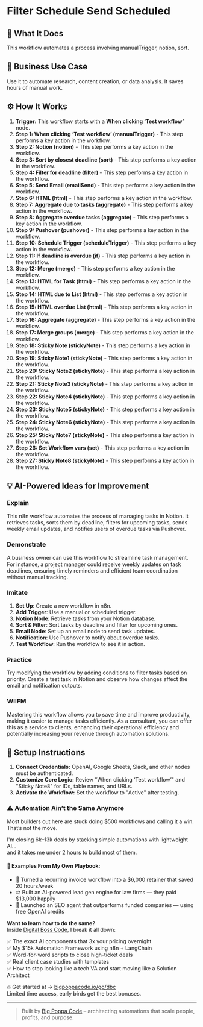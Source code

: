 # Filter Schedule Send Scheduled

## 🚀 What It Does
This workflow automates a process involving manualTrigger, notion, sort.

## 💼 Business Use Case
Use it to automate research, content creation, or data analysis. It saves hours of manual work.

## ⚙️ How It Works
1.  **Trigger:** This workflow starts with a **When clicking ‘Test workflow’** node.
2. **Step 1: When clicking ‘Test workflow’ (manualTrigger)** - This step performs a key action in the workflow.
3. **Step 2: Notion (notion)** - This step performs a key action in the workflow.
4. **Step 3: Sort by closest deadline (sort)** - This step performs a key action in the workflow.
5. **Step 4: Filter for deadline (filter)** - This step performs a key action in the workflow.
6. **Step 5: Send Email (emailSend)** - This step performs a key action in the workflow.
7. **Step 6: HTML (html)** - This step performs a key action in the workflow.
8. **Step 7: Aggregate due to tasks (aggregate)** - This step performs a key action in the workflow.
9. **Step 8: Aggregate overdue tasks (aggregate)** - This step performs a key action in the workflow.
10. **Step 9: Pushover (pushover)** - This step performs a key action in the workflow.
11. **Step 10: Schedule Trigger (scheduleTrigger)** - This step performs a key action in the workflow.
12. **Step 11: If deadline is overdue (if)** - This step performs a key action in the workflow.
13. **Step 12: Merge (merge)** - This step performs a key action in the workflow.
14. **Step 13: HTML for Task (html)** - This step performs a key action in the workflow.
15. **Step 14: HTML due to List (html)** - This step performs a key action in the workflow.
16. **Step 15: HTML overdue List (html)** - This step performs a key action in the workflow.
17. **Step 16: Aggregate (aggregate)** - This step performs a key action in the workflow.
18. **Step 17: Merge groups (merge)** - This step performs a key action in the workflow.
19. **Step 18: Sticky Note (stickyNote)** - This step performs a key action in the workflow.
20. **Step 19: Sticky Note1 (stickyNote)** - This step performs a key action in the workflow.
21. **Step 20: Sticky Note2 (stickyNote)** - This step performs a key action in the workflow.
22. **Step 21: Sticky Note3 (stickyNote)** - This step performs a key action in the workflow.
23. **Step 22: Sticky Note4 (stickyNote)** - This step performs a key action in the workflow.
24. **Step 23: Sticky Note5 (stickyNote)** - This step performs a key action in the workflow.
25. **Step 24: Sticky Note6 (stickyNote)** - This step performs a key action in the workflow.
26. **Step 25: Sticky Note7 (stickyNote)** - This step performs a key action in the workflow.
27. **Step 26: Set Workflow vars (set)** - This step performs a key action in the workflow.
28. **Step 27: Sticky Note8 (stickyNote)** - This step performs a key action in the workflow.

## 💡 AI-Powered Ideas for Improvement
### Explain
This n8n workflow automates the process of managing tasks in Notion. It retrieves tasks, sorts them by deadline, filters for upcoming tasks, sends weekly email updates, and notifies users of overdue tasks via Pushover.

### Demonstrate
A business owner can use this workflow to streamline task management. For instance, a project manager could receive weekly updates on task deadlines, ensuring timely reminders and efficient team coordination without manual tracking.

### Imitate
1. **Set Up**: Create a new workflow in n8n.
2. **Add Trigger**: Use a manual or scheduled trigger.
3. **Notion Node**: Retrieve tasks from your Notion database.
4. **Sort & Filter**: Sort tasks by deadline and filter for upcoming ones.
5. **Email Node**: Set up an email node to send task updates.
6. **Notification**: Use Pushover to notify about overdue tasks.
7. **Test Workflow**: Run the workflow to see it in action.

### Practice
Try modifying the workflow by adding conditions to filter tasks based on priority. Create a test task in Notion and observe how changes affect the email and notification outputs.

### WIIFM
Mastering this workflow allows you to save time and improve productivity, making it easier to manage tasks efficiently. As a consultant, you can offer this as a service to clients, enhancing their operational efficiency and potentially increasing your revenue through automation solutions.

## 🔧 Setup Instructions
1. **Connect Credentials:** OpenAI, Google Sheets, Slack, and other nodes must be authenticated.
2. **Customize Core Logic:** Review "When clicking ‘Test workflow’" and "Sticky Note8" for IDs, table names, and URLs.
3. **Activate the Workflow:** Set the workflow to "Active" after testing.

### ⚠️ Automation Ain’t the Same Anymore

Most builders out here are stuck doing $500 workflows and calling it a win.  
That’s not the move.  

I'm closing $6k–$13k deals by stacking simple automations with lightweight AI...  
and it takes me under 2 hours to build most of them.

#### 🧠 Examples From My Own Playbook:
- 🔁 Turned a recurring invoice workflow into a $6,000 retainer that saved 20 hours/week  
- ⚖️ Built an AI-powered lead gen engine for law firms — they paid $13,000 happily  
- 🚀 Launched an SEO agent that outperforms funded companies — using free OpenAI credits  

**Want to learn how to do the same?**  
Inside [Digital Boss Code](https://bigpoppacode.io/go/dbc), I break it all down:

✅ The exact AI components that 3x your pricing overnight  
✅ My $15k Automation Framework using n8n + LangChain  
✅ Word-for-word scripts to close high-ticket deals  
✅ Real client case studies with templates  
✅ How to stop looking like a tech VA and start moving like a Solution Architect  

🔥 Get started at → [bigpoppacode.io/go/dbc](https://bigpoppacode.io/go/dbc)  
Limited time access, early birds get the best bonuses.

---
> Built by [Big Poppa Code](https://bigpoppacode.io) – architecting automations that scale people, profits, and purpose.
